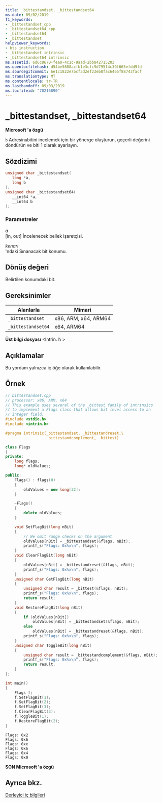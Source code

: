 ```yaml
---
title: _bittestandset, _bittestandset64
ms.date: 09/02/2019
f1_keywords:
- _bittestandset_cpp
- _bittestandset64_cpp
- _bittestandset64
- _bittestandset
helpviewer_keywords:
- bts instruction
- _bittestandset intrinsic
- _bittestandset64 intrinsic
ms.assetid: 6d6c8670-fea0-4c1c-9aad-2bb842715203
ms.openlocfilehash: d54be5688acfb1e3cfc9d79514c39f665efdd9fd
ms.sourcegitcommit: 6e1c1822e7bcf3d2ef23eb8fac6465f88743facf
ms.translationtype: MT
ms.contentlocale: tr-TR
ms.lasthandoff: 09/03/2019
ms.locfileid: "70216890"
---
```

# <a name="_bittestandset-_bittestandset64"></a>_bittestandset, _bittestandset64

**Microsoft 'a özgü**

`b` Adresin`a`bitini incelemek için bir yönerge oluşturun, geçerli değerini döndürün ve biti 1 olarak ayarlayın.

## <a name="syntax"></a>Sözdizimi

```C
unsigned char _bittestandset(
   long *a,
   long b
);
unsigned char _bittestandset64(
   __int64 *a,
   __int64 b
);
```

### <a name="parameters"></a>Parametreler

*a*\
[in, out] İncelenecek bellek işaretçisi.

*kenarı*\
'ndaki Sınanacak bit konumu.

## <a name="return-value"></a>Dönüş değeri

Belirtilen konumdaki bit.

## <a name="requirements"></a>Gereksinimler

|Alanlarla|Mimari|
|---------------|------------------|
|`_bittestandset`|x86, ARM, x64, ARM64|
|`_bittestandset64`|x64, ARM64|

**Üst bilgi dosyası** \<Intrin. h >

## <a name="remarks"></a>Açıklamalar

Bu yordam yalnızca iç öğe olarak kullanılabilir.

## <a name="example"></a>Örnek

```cpp
// bittestandset.cpp
// processor: x86, ARM, x64
// This example uses several of the _bittest family of intrinsics
// to implement a Flags class that allows bit level access to an
// integer field.
#include <stdio.h>
#include <intrin.h>

#pragma intrinsic(_bittestandset, _bittestandreset,\
                  _bittestandcomplement, _bittest)

class Flags
{
private:
    long flags;
    long* oldValues;

public:
    Flags() : flags(0)
    {
        oldValues = new long[32];
    }

    ~Flags()
    {
        delete oldValues;
    }

    void SetFlagBit(long nBit)
    {
        // We omit range checks on the argument
        oldValues[nBit] = _bittestandset(&flags, nBit);
        printf_s("Flags: 0x%x\n", flags);
    }
    void ClearFlagBit(long nBit)
    {
        oldValues[nBit] = _bittestandreset(&flags, nBit);
        printf_s("Flags: 0x%x\n", flags);
    }
    unsigned char GetFlagBit(long nBit)
    {
        unsigned char result = _bittest(&flags, nBit);
        printf_s("Flags: 0x%x\n", flags);
        return result;
    }
    void RestoreFlagBit(long nBit)
    {
        if (oldValues[nBit])
            oldValues[nBit] = _bittestandset(&flags, nBit);
        else
            oldValues[nBit] = _bittestandreset(&flags, nBit);
        printf_s("Flags: 0x%x\n", flags);
    }
    unsigned char ToggleBit(long nBit)
    {
        unsigned char result = _bittestandcomplement(&flags, nBit);
        printf_s("Flags: 0x%x\n", flags);
        return result;
    }
};

int main()
{
    Flags f;
    f.SetFlagBit(1);
    f.SetFlagBit(2);
    f.SetFlagBit(3);
    f.ClearFlagBit(3);
    f.ToggleBit(1);
    f.RestoreFlagBit(2);
}
```

```Output
Flags: 0x2
Flags: 0x6
Flags: 0xe
Flags: 0x6
Flags: 0x4
Flags: 0x0
```

**SON Microsoft 'a özgü**

## <a name="see-also"></a>Ayrıca bkz.

[Derleyici iç bilgileri](../intrinsics/compiler-intrinsics.md)
